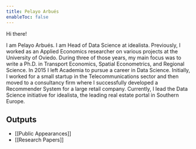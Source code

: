 ```yaml
---
title: Pelayo Arbués
enableToc: false
---
```


Hi there!

I am Pelayo Arbués. I am Head of Data Science at idealista. Previously, I worked as an Applied Economics researcher on various projects at the University of Oviedo. During three of those years, my main focus was to write a Ph.D. in Transport Economics, Spatial Econometrics, and Regional Science. In 2015 I left Academia to pursue a career in Data Science. Initially, I worked for a small startup in the Telecommunications sector and then moved to a consultancy firm where I successfully developed a Recommender System for a large retail company. Currently, I lead the Data Science initiative for idealista, the leading real estate portal in Southern Europe.


## Outputs
- [[Public Appearances]]
- [[Research Papers]]

